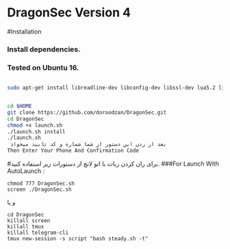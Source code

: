 # DragonSec Version 4

#Installation
### Install dependencies.
### Tested on Ubuntu 16.
```sh

sudo apt-get install libreadline-dev libconfig-dev libssl-dev lua5.2 liblua5.2-dev lua-socket lua-sec lua-expat libevent-dev make unzip git redis-server autoconf g++ libjansson-dev libpython-dev expat libexpat1-dev


cd $HOME
git clone https://github.com/doroodzan/DragonSec.git
cd DragonSec
chmod +x launch.sh
./launch.sh install
./launch.sh
 بعد از زدن این دستور از شما شماره و کد تایید میخواد
Then Enter Your Phone And Confirmation Code
 ```
 

#برای ران کردن ربات با اتو لانچ از دستورات زیر استفاده کنید.
###For Launch With AutoLaunch :
```
chmod 777 DragonSec.sh
screen ./DragonSec.sh
```
و یا

```
cd DragonSec
killall screen
killall tmux
killall telegram-cli
tmux new-session -s script "bash steady.sh -t"
```

